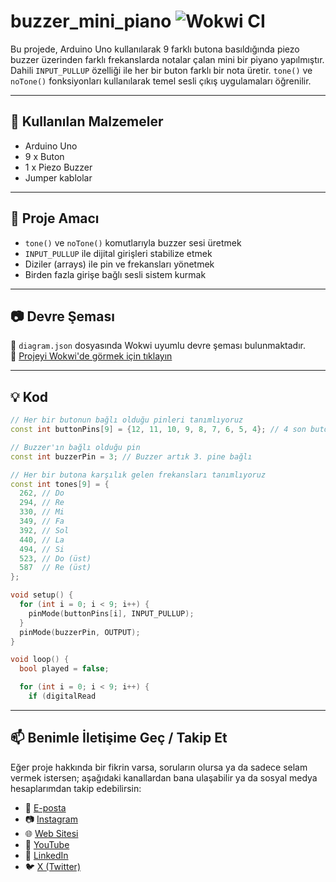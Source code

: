 # buzzer_mini_piano ![Wokwi CI](https://github.com/robotdevre/buzzer_mini_piano/actions/workflows/wokwi.yml/badge.svg)

Bu projede, Arduino Uno kullanılarak 9 farklı butona basıldığında piezo buzzer üzerinden farklı frekanslarda notalar çalan mini bir piyano yapılmıştır. Dahili `INPUT_PULLUP` özelliği ile her bir buton farklı bir nota üretir. `tone()` ve `noTone()` fonksiyonları kullanılarak temel sesli çıkış uygulamaları öğrenilir.

---

## 🔧 Kullanılan Malzemeler

- Arduino Uno  
- 9 x Buton  
- 1 x Piezo Buzzer  
- Jumper kablolar  

---

## 🎯 Proje Amacı

- `tone()` ve `noTone()` komutlarıyla buzzer sesi üretmek  
- `INPUT_PULLUP` ile dijital girişleri stabilize etmek  
- Diziler (arrays) ile pin ve frekansları yönetmek  
- Birden fazla girişe bağlı sesli sistem kurmak  

---

## 📷 Devre Şeması

📁 `diagram.json` dosyasında Wokwi uyumlu devre şeması bulunmaktadır.  
🔗 [Projeyi Wokwi'de görmek için tıklayın](https://wokwi.com/projects/426614220584259585)

---

## 💡 Kod

```cpp
// Her bir butonun bağlı olduğu pinleri tanımlıyoruz
const int buttonPins[9] = {12, 11, 10, 9, 8, 7, 6, 5, 4}; // 4 son butonun pini

// Buzzer'ın bağlı olduğu pin
const int buzzerPin = 3; // Buzzer artık 3. pine bağlı

// Her bir butona karşılık gelen frekansları tanımlıyoruz
const int tones[9] = {
  262, // Do
  294, // Re
  330, // Mi
  349, // Fa
  392, // Sol
  440, // La
  494, // Si
  523, // Do (üst)
  587  // Re (üst)
};

void setup() {
  for (int i = 0; i < 9; i++) {
    pinMode(buttonPins[i], INPUT_PULLUP);
  }
  pinMode(buzzerPin, OUTPUT);
}

void loop() {
  bool played = false;

  for (int i = 0; i < 9; i++) {
    if (digitalRead
``` 
---

## 📫 Benimle İletişime Geç / Takip Et

Eğer proje hakkında bir fikrin varsa, soruların olursa ya da sadece selam vermek istersen; aşağıdaki kanallardan bana ulaşabilir ya da sosyal medya hesaplarımdan takip edebilirsin:

- 📧 [E-posta](mailto:info@robotdevre.com)  
- 📷 [Instagram](https://www.instagram.com/robotdevre/)  
- 🌐 [Web Sitesi](https://robotdevre.com/)  
- 🎥 [YouTube](https://www.youtube.com/@robotdevre)  
- 💼 [LinkedIn](https://www.linkedin.com/in/ugur-kerim-sirke/)  
- 🐦 [X (Twitter)](https://x.com/robotdevre)
